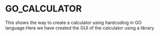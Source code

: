 # GO_CALCULATOR
This shows the way to create a calculator using hardcoding in GO language.Here we have created the GUI of the calculator using a library. 
